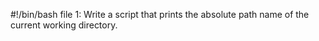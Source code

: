 #!/bin/bash
file 1: Write a script that prints the absolute path name of the current working directory.
